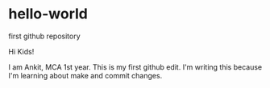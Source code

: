 # hello-world
first github repository
 
 Hi Kids!
 
 I am Ankit, MCA 1st year. This is my first github edit.
 I'm writing this because I'm learning about make and commit changes.
